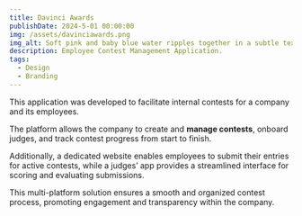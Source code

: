 ```yaml
---
title: Davinci Awards
publishDate: 2024-5-01 00:00:00
img: /assets/davinciawards.png
img_alt: Soft pink and baby blue water ripples together in a subtle texture.
description: Employee Contest Management Application.
tags:
  - Design
  - Branding
---
```


This application was developed to facilitate internal contests for a company and its employees. 

The platform allows the company to create and **manage contests**, onboard judges, and track contest progress from start to finish. 

Additionally, a dedicated website enables employees to submit their entries for active contests, while a judges’ app provides a streamlined interface for scoring and evaluating submissions.

This multi-platform solution ensures a smooth and organized contest process, promoting engagement and transparency within the company.
